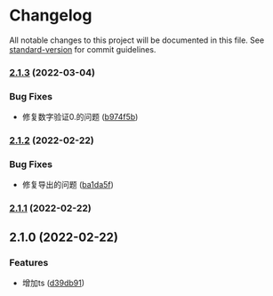 # Changelog

All notable changes to this project will be documented in this file. See [standard-version](https://github.com/conventional-changelog/standard-version) for commit guidelines.

### [2.1.3](https://github.com/Ysll233/form-validator/compare/v2.1.2...v2.1.3) (2022-03-04)


### Bug Fixes

* 修复数字验证0.的问题 ([b974f5b](https://github.com/Ysll233/form-validator/commit/b974f5b45a4698ddb9eee914fd742463f45305bd))

### [2.1.2](https://github.com/Ysll233/form-validator/compare/v2.1.1...v2.1.2) (2022-02-22)


### Bug Fixes

* 修复导出的问题 ([ba1da5f](https://github.com/Ysll233/form-validator/commit/ba1da5f9676a937fcc41c403501b353a7b46cd25))

### [2.1.1](https://github.com/Ysll233/form-validator/compare/v2.1.0...v2.1.1) (2022-02-22)

## 2.1.0 (2022-02-22)


### Features

* 增加ts ([d39db91](https://github.com/Ysll233/form-validator/commit/d39db91092539929cb6eec4c4d7ee3ffe4aa0456))
